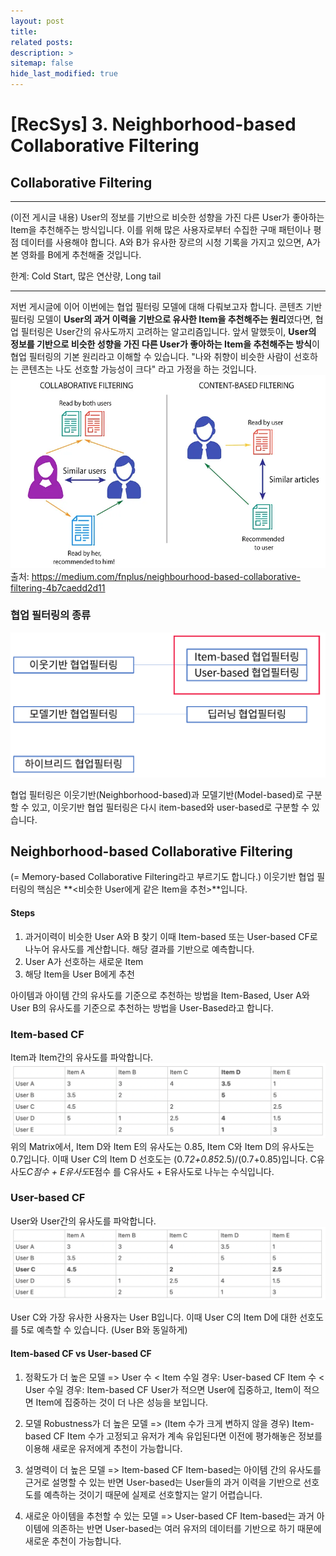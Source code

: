 ```yaml
---
layout: post
title: 
related posts:
description: >
sitemap: false
hide_last_modified: true
---
```


# [RecSys] 3. Neighborhood-based Collaborative Filtering


## Collaborative Filtering
---
(이전 게시글 내용)
User의 정보를 기반으로 비슷한 성향을 가진 다른 User가 좋아하는 Item을 추천해주는 방식입니다.
이를 위해 많은 사용자로부터 수집한 구매 패턴이나 평점 데이터를 사용해야 합니다.
A와 B가 유사한 장르의 시청 기록을 가지고 있으면, A가 본 영화를 B에게 추천해줄 것입니다.

한계: Cold Start, 많은 연산량, Long tail

---
저번 게시글에 이어 이번에는 협업 필터링 모델에 대해 다뤄보고자 합니다.
콘텐츠 기반 필터링 모델이 **User의 과거 이력을 기반으로 유사한 Item을 추천해주는 원리**였다면, 협업 필터링은 User간의 유사도까지 고려하는 알고리즘입니다. 앞서 말했듯이, **User의 정보를 기반으로 비슷한 성향을 가진 다른 User가 좋아하는 Item을 추천해주는 방식**이 협업 필터링의 기본 원리라고 이해할 수 있습니다. "나와 취향이 비슷한 사람이 선호하는 콘텐츠는 나도 선호할 가능성이 크다" 라고 가정을 하는 것입니다.
![](/assets/img/RecSys/Recsys3/3-1.png)
출처: https://medium.com/fnplus/neighbourhood-based-collaborative-filtering-4b7caedd2d11

###  협업 필터링의 종류
![](/assets/img/RecSys/Recsys3/3-2.png)

협업 필터링은 이웃기반(Neighborhood-based)과 모델기반(Model-based)로 구분할 수 있고,
이웃기반 협업 필터링은 다시 item-based와 user-based로 구분할 수 있습니다.

## Neighborhood-based Collaborative Filtering
(= Memory-based Collaborative Filtering라고 부르기도 합니다.)
이웃기반 협업 필터링의 핵심은 **<비슷한 User에게 같은 Item을 추천>**입니다.

#### Steps
1. 과거이력이 비슷한 User A와 B 찾기
이때 Item-based 또는 User-based CF로 나누어 유사도를 계산합니다.
해당 결과를 기반으로 예측합니다.
2. User A가 선호하는 새로운 Item
3. 해당 Item을 User B에게 추천

아이템과 아이템 간의 유사도를 기준으로 추천하는 방법을 Item-Based, User A와 User B의 유사도를 기준으로 추천하는 방법을 User-Based라고 합니다.

### Item-based CF
Item과 Item간의 유사도를 파악합니다.
![](/assets/img/RecSys/Recsys3/3-3.png)
위의 Matrix에서, Item D와 Item E의 유사도는 0.85, Item C와 Item D의 유사도는 0.7입니다.
이때 User C의 Item D 선호도는 (0.7*2+0.85*2.5)/(0.7+0.85)입니다.
C유사도*C점수 + E유사도*E점수 를 C유사도 + E유사도로 나누는 수식입니다.


### User-based CF
User와 User간의 유사도를 파악합니다.
![](/assets/img/RecSys/Recsys3/3-4.png)

User C와 가장 유사한 사용자는 User B입니다.
이때 User C의 Item D에 대한 선호도를 5로 예측할 수 있습니다. (User B와 동일하게)

#### Item-based CF vs User-based CF
1. 정확도가 더 높은 모델
=> User 수 < Item 수일 경우: User-based CF
Item 수 < User 수일 경우: Item-based CF
User가 적으면 User에 집중하고, Item이 적으면 Item에 집중하는 것이 더 나은 성능을 보입니다.

2. 모델 Robustness가 더 높은 모델
=> (Item 수가 크게 변하지 않을 경우) Item-based CF
Item 수가 고정되고 유저가 계속 유입된다면 이전에 평가해놓은 정보를 이용해 새로운 유저에게 추천이 가능합니다.

3. 설명력이 더 높은 모델
=> Item-based CF
Item-based는 아이템 간의 유사도를 근거로 설명할 수 있는 반면 User-based는 User들의 과거 이력을 기반으로 선호도를 예측하는 것이기 때문에 실제로 선호할지는 알기 어렵습니다.

4. 새로운 아이템을 추천할 수 있는 모델
=> User-based CF
Item-based는 과거 아이템에 의존하는 반면 User-based는 여러 유저의 데이터를 기반으로 하기 때문에 새로운 추천이 가능합니다.
